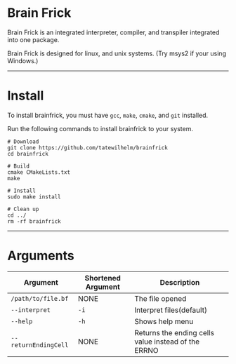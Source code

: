 # Brain Frick

Brain Frick is an integrated interpreter, compiler, and transpiler integrated into one package.

Brain Frick is designed for linux, and unix systems. (Try msys2 if your using Windows.)

---

# Install

To install brainfrick, you must have `gcc`, `make`, `cmake`, and `git` installed.

Run the following commands to install brainfrick to your system.
```
# Download
git clone https://github.com/tatewilhelm/brainfrick
cd brainfrick

# Build
cmake CMakeLists.txt
make

# Install
sudo make install

# Clean up
cd ../
rm -rf brainfrick
```
---

# Arguments

| Argument                    | Shortened Argument    | Description                                            |
| --------------------------- | --------------------- | ------------------------------------------------------ |
| `/path/to/file.bf`          | NONE                  | The file opened                                        |
| `--interpret`               | `-i`                  | Interpret files(default)                               |      
| `--help`                    | `-h`                  | Shows help menu                                        |
| `--returnEndingCell`        | NONE                  | Returns the ending cells value instead of the ERRNO    |
